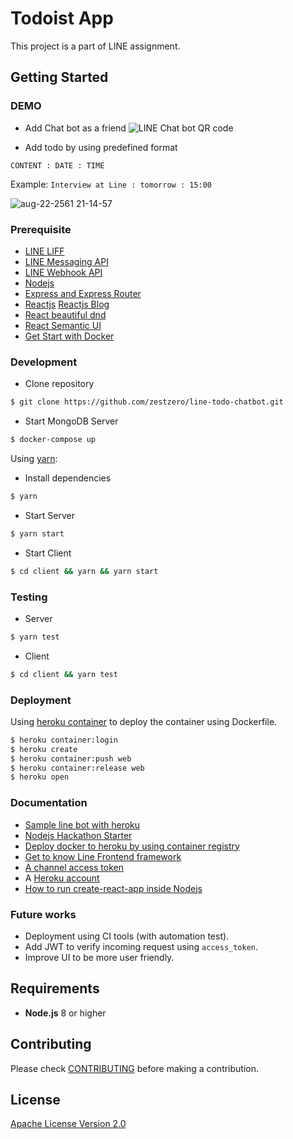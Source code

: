 # Todoist App
This project is a part of LINE assignment.

## Getting Started

### DEMO

* Add Chat bot as a friend
![LINE Chat bot QR code](https://user-images.githubusercontent.com/3611918/44468662-ecc8a600-a64f-11e8-93eb-199ca3d9d427.png)

* Add todo by using predefined format
```
CONTENT : DATE : TIME
```
Example: `Interview at Line : tomorrow : 15:00`

![aug-22-2561 21-14-57](https://user-images.githubusercontent.com/3611918/44468908-82fccc00-a650-11e8-982f-8830c58c536d.gif)

### Prerequisite

* [LINE LIFF](https://developers.line.me/en/docs/liff/overview/)
* [LINE Messaging API](https://developers.line.me/en/docs/messaging-api/overview/)
* [LINE Webhook API](https://developers.line.me/en/reference/messaging-api/#webhook-event-objects)
* [Nodejs](https://nodejs.org/en/)
* [Express and Express Router](https://expressjs.com/)
* [Reactjs](https://github.com/facebook/react) [Reactjs Blog](https://reactjs.org/)
* [React beautiful dnd](https://github.com/atlassian/react-beautiful-dnd)
* [React Semantic UI](https://react.semantic-ui.com/)
* [Get Start with Docker](https://docs.docker.com/get-started/)

### Development

* Clone repository
```bash
$ git clone https://github.com/zestzero/line-todo-chatbot.git
```

* Start MongoDB Server
```bash
$ docker-compose up
```

Using [yarn](https://yarnpkg.com/):

* Install dependencies
``` bash
$ yarn
```
* Start Server
``` bash
$ yarn start
```
* Start Client
``` bash
$ cd client && yarn && yarn start
```

### Testing

* Server
``` bash
$ yarn test
```
* Client
``` bash
$ cd client && yarn test
```

### Deployment

Using [heroku container](https://devcenter.heroku.com/articles/container-registry-and-runtime) to deploy the container using Dockerfile.

``` bash
$ heroku container:login
$ heroku create
$ heroku container:push web
$ heroku container:release web
$ heroku open
```

### Documentation

* [Sample line bot with heroku](https://developers.line.me/en/docs/messaging-api/building-sample-bot-with-heroku/)
* [Nodejs Hackathon Starter](https://github.com/sahat/hackathon-starter/blob/master/app.js)
* [Deploy docker to heroku by using container registry](https://devcenter.heroku.com/articles/container-registry-and-runtime)
* [Get to know Line Frontend framework](https://developers.line.me/en/docs/liff/getting-started/)
* [A channel access token](https://developers.line.me/en/docs/liff/getting-started/#preparing-channel-access-token)
* A [Heroku account](https://www.heroku.com)
* [How to run create-react-app inside Nodejs](https://medium.freecodecamp.org/how-to-make-create-react-app-work-with-a-node-backend-api-7c5c48acb1b0)


### Future works

* Deployment using CI tools (with automation test).
* Add JWT to verify incoming request using `access_token`.
* Improve UI to be more user friendly.

## Requirements

* **Node.js** 8 or higher

## Contributing

Please check [CONTRIBUTING](CONTRIBUTING.md) before making a contribution.

## License

[Apache License Version 2.0](LICENSE)
